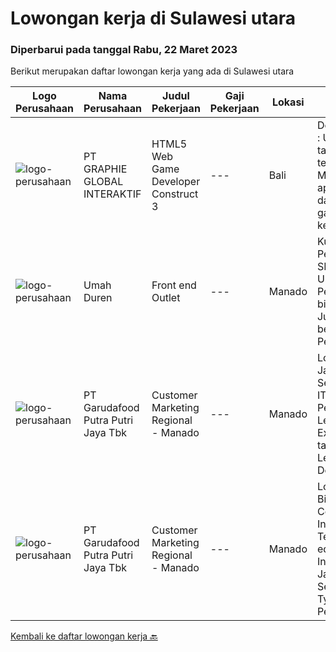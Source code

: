 
  # Lowongan kerja di Sulawesi utara

  ### Diperbarui pada tanggal Rabu, 22 Maret 2023

  Berikut merupakan daftar lowongan kerja yang ada di Sulawesi utara

  |Logo Perusahaan | Nama Perusahaan | Judul Pekerjaan | Gaji Pekerjaan | Lokasi | Deskripsi | Tanggal diunggah | Pranala |
  | -------------- | --------------- | --------------- | --------- | --------- | -------------- | ------- | ----------- |
  |![logo-perusahaan](https://image-service-cdn.seek.com.au/f9a751ea24d68e4658d0eb7882e2db58a9b95cb0/ee4dce1061f3f616224767ad58cb2fc751b8d2dc)|PT GRAPHIE GLOBAL INTERAKTIF|HTML5 Web Game Developer Construct 3|---|Bali|Deskripsi Pekerjaan : Usia maksimal 35 tahun Pendidikan terakhir minimal D3 Menyenangi dunia aplikasi komputer dan pembuatan game Mempunyai kemampuan...|Selasa, 21 Maret 2023|https://www.jobstreet.co.id/id/job/html5-web-game-developer-construct-3-4258701?token=0~d4dca664-362d-40d1-b3ba-a2c3a5e56f87&sectionRank=1&jobId=jobstreet-id-job-4258701|
|![logo-perusahaan](https://i.ibb.co/sqvTCh9/112815900-stock-vector-no-image-available-icon-flat-vector.webp)|Umah Duren|Front end Outlet|---|Manado|Kualifikasi : Pendidikan minimal SMA/SMK sederajat Usia 18- 27 tahun Pengalaman sesuai bidang di utamakan Jujur dan bertanggung jawab Penempatan calon...|Selasa, 14 Maret 2023|https://www.jobstreet.co.id/id/job/front-end-outlet-4261978?token=0~d4dca664-362d-40d1-b3ba-a2c3a5e56f87&sectionRank=2&jobId=jobstreet-id-job-4261978|
|![logo-perusahaan](https://image-service-cdn.seek.com.au/71db14305c9e4791ce62f2ff8f2939ed051b63ee/ee4dce1061f3f616224767ad58cb2fc751b8d2dc)|PT Garudafood Putra Putri Jaya Tbk|Customer Marketing Regional - Manado|---|Manado|Location Bintaro- Jakarta SelatanMajor ITEmployment Type PermanentPosition Level OfficerYear of Experience 1-2 tahunEducation Level Bachelor DegreeJob...|Selasa, 21 Maret 2023|https://www.jobstreet.co.id/id/job/customer-marketing-regional-manado-1035175751?token=0~d4dca664-362d-40d1-b3ba-a2c3a5e56f87&sectionRank=3&jobId=jobstreet-id-job-1035175751|
|![logo-perusahaan](https://image-service-cdn.seek.com.au/71db14305c9e4791ce62f2ff8f2939ed051b63ee/ee4dce1061f3f616224767ad58cb2fc751b8d2dc)|PT Garudafood Putra Putri Jaya Tbk|Customer Marketing Regional - Manado|---|Manado|Location BintaroMajor Computer Science, Information Technology, or equivalentCountry IndonesiaCity Jakarta SelatanEmployment Type PermanentPosition...|Selasa, 21 Maret 2023|https://www.jobstreet.co.id/id/job/customer-marketing-regional-manado-1035175800?token=0~d4dca664-362d-40d1-b3ba-a2c3a5e56f87&sectionRank=4&jobId=jobstreet-id-job-1035175800|


  [Kembali ke daftar lowongan kerja 🔙](../README.md#daftar-lowongan-kerja)
  